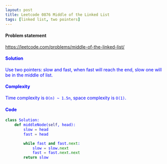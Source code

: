 ```yaml
---
layout: post
title: Leetcode 0876 Middle of the Linked List
tags: [linked list, two pointers]
---
```


#### Problem statement

<a href="https://leetcode.com/problems/middle-of-the-linked-list/"> <font color = blue>https://leetcode.com/problems/middle-of-the-linked-list/

#### Solution
Use two pointers: slow and fast, when fast will reach the end, slow one will be in the middle of list.

#### Complexity
Time complexity is `O(n) ~ 1.5n`, space complexity is `O(1)`.

#### Code
```python
class Solution:
    def middleNode(self, head):
        slow = head
        fast = head

        while fast and fast.next:
            slow = slow.next
            fast = fast.next.next
        return slow
```

